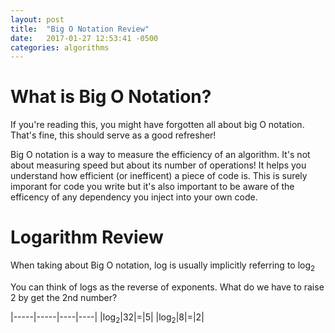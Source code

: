 ```yaml
---
layout: post
title:  "Big O Notation Review"
date:   2017-01-27 12:53:41 -0500
categories: algorithms
---
```


# What is Big O Notation?

If you're reading this, you might have forgotten all about big O notation. That's fine, this should serve as a good refresher!

Big O notation is a way to measure the efficiency of an algorithm. It's not about measuring speed but about its number of operations! It helps you understand how efficient (or inefficent) a piece of code is. This is surely imporant for code you write but it's also important to be aware of the efficency of any dependency you inject into your own code.

# Logarithm Review
When taking about Big O notation, log is usually implicitly referring to log<sub>2</sub>

You can think of logs as the reverse of exponents. What do we have to raise 2 by get the 2nd number?

|-----|-----|----|----|
|log<sub>2</sub>|32|=|5|
|log<sub>2</sub>|8|=|2|


